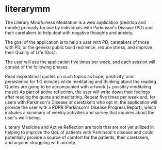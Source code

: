 # literarymm
The Literary Mindfulness Meditation is a web application (desktop and mobile) primarily for use by individuals with Parkinson's Disease (PD) and their caretakers to help deal with negative thoughts and anxiety.

The goal of the application is to help a user with PD, caretakers of those with PD, or the general public build resilience, reduce stress, and improve their Quality of Life (QoL).

The user will use the application five times per week, and each session will consist of the following phases:

Read inspirational quotes on such topics as hope, positivity, and persistence for 1-2 minutes while meditating and thinking about the reading.
Quotes are going to be accompanied with artwork (+ possibly meditating music)
As part of active reflection, the user will write down their feelings after reading the quote and meditating.
Repeat five times per week and, for users with Parkinson's Disease or caretakers who opt in, the application will provide the user with a PDPR (Parkinson's Disease Progress Report), which includes a summary of weekly activities and survey that inquires about the user's well-being.

Literary Medicine and Active Reflection are tools that are not yet utilized in helping to improve the QoL of patients with Parkinson's disease and could potentially provide a source of comfort for the patients, their caretakers, and anyone struggling with anxiety.